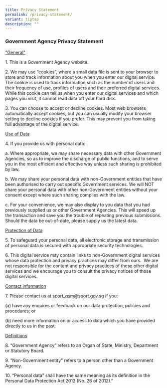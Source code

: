```yaml
---
title: Privacy Statement
permalink: /privacy-statement/
variant: tiptap
description: ""
---
```

<h3><strong>Government Agency Privacy Statement</strong></h3>
<p><u>"General"</u>
</p>
<p>1. This is a Government Agency website.</p>
<p>2. We may use “cookies”, where a small data file is sent to your browser
to store and track information about you when you enter our digital service.
The cookie is used to track information such as the number of users and
their frequency of use, profiles of users and their preferred digital services.
While this cookie can tell us when you enter our digital services and which
pages you visit, it cannot read data off your hard disk.</p>
<p>3. You can choose to accept or decline cookies. Most web browsers automatically
accept cookies, but you can usually modify your browser setting to decline
cookies if you prefer. This may prevent you from taking full advantage
of the digital service.</p>
<p><u>Use of Data</u>
</p>
<p>4. If you provide us with personal data:</p>
<p>a. Where appropriate, we may share necessary data with other Government
Agencies, so as to improve the discharge of public functions, and to serve
you in the most efficient and effective way unless such sharing is prohibited
by law.</p>
<p>b. We may share your personal data with non-Government entities that have
been authorised to carry out specific Government services. We will NOT
share your personal data with other non-Government entities without your
consent except where such sharing complies with the law.</p>
<p>c. For your convenience, we may also display to you data that you had
previously supplied us or other Government Agencies. This will speed up
the transaction and save you the trouble of repeating previous submissions.
Should the data be out-of-date, please supply us the latest data.</p>
<p><u>Protection of Data</u>
</p>
<p>5. To safeguard your personal data, all electronic storage and transmission
of personal data is secured with appropriate security technologies.</p>
<p>6. This digital service may contain links to non-Government digital services
whose data protection and privacy practices may differ from ours.&nbsp;
We are not responsible for the content and privacy practices of these other
digital services and we encourage you to consult the privacy notices of
those digital services.</p>
<p><u>Contact information</u>
</p>
<p>7. Please contact us at&nbsp;<a href="mailto:sport_qsm@sport.gov.sg" rel="noopener noreferrer nofollow" target="_blank"><u>sport_qsm@sport.gov.sg</u></a>&nbsp;if
you:</p>
<p>(a) have any enquires or feedback on our data protection, policies and
procedures; or</p>
<p>(b) need more information on or access to data which you have provided
directly to us in the past.</p>
<p><u>Definitions</u>
</p>
<p>8. “Government Agency” refers to an Organ of State, Ministry, Department
or Statutory Board.</p>
<p>9. ”Non-Government entity” refers to a person other than a Government
Agency.</p>
<p>10. “Personal data” shall have the same meaning as its definition in the
Personal Data Protection Act 2012 (No. 26 of 2012).”</p>